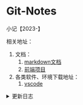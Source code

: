 # Git-Notes
小记【2023-】

相关地址：

1. 文档：
   1. [markdown文档](https://www.runoob.com/markdown/md-tutorial.html)
   2. [前端项目](https://github.com/lin-xin/vue-manage-system)
2. 各类软件、环境下载地址：
   1. [vscode](https://code.visualstudio.com/)



<details>
<summary>更新日志</summary>

- 2023-11-27:
	
	- 已完成
		- [x] 学习git请求：git简单命令。
		
		  添加：git add
		  提交：git commit -m xxxx
		  查看状态：git status
		
		- [x] 更新我的仓库
	- 未完成：
		
		- [x] GET/POST请求【2023-11-28】
	
- 2023-11-28:
	
	- 已完成
		- [x] 学习Visio： 绘制我的图片
		- [x]  下载vsCode 简单命令使用
	- 未完成：
		- [ ] 了解api
	
- 2023-12-01:
	
	- [x] 了解api。学会调用
	
	- [x] 区分GET/POST请求
	
	- [x] 具体地址：[GET/POST](https://juejin.cn/post/7219889814114975804?searchId=20231127163332127AF532BAB8E3CA6926)
	
- 2023-12-02:
	
	
	- [x] 调用物流API写python脚本、网页请求脚本。
	
	- [x] 优化post请求。注意 get 请求不应该有 body
	
	- [ ] 区分let,const,var
	
- 2023-12-03:

  - [x] 学习js相关语法

  - [x] 调用翻译API写python脚本、网页请求脚本。

  - [x] 完成工作汇报

  - [x] Js中var,let,const的区别：
  
    1、var声明的变量属于函数作用域，而let和const声明的变量属于块级作用域；（js作用域在上篇文章） 
    2、var声明的变量存在变量提升，而let和const没有
    3、var声明的变量可以重复声明，而在同一块级作用域，let变量不能重新声明，const常量不能修改（对象的属性和方法，数组的内容可以修改） 
    
    - [x] 具体地址:[var,let,const](https://blog.csdn.net/h18377528386/article/details/122617959?ops_request_misc=%257B%2522request%255Fid%2522%253A%2522170157321216800215052691%2522%252C%2522scm%2522%253A%252220140713.130102334..%2522%257D&request_id=170157321216800215052691&biz_id=0&utm_medium=distribute.pc_search_result.none-task-blog-2~all~top_positive~default-1-122617959-null-null.142^v96^pc_search_result_base2&utm_term=js%E4%B8%ADconstvar%E5%92%8Clet%E7%9A%84%E5%8C%BA%E5%88%AB&spm=1018.2226.3001.4187)
  
  - [x] [数据库](https://www.runoob.com/sql/sql-tutorial.html)
  
 - 2023-12-04:

   - [x] 学习数据库基基础知识

   - [x] 复习回顾js

 - 2023-12-05:

   - [x] html文件中应用js脚本: 内联JavaScript[<script> </script>  ]和外部JavaScript [<script src="script.js"></script>  ]
   - [ ] 阅读编写copy

- 2023-12-06:

  - [x] 实现渐变文字html效果
  - [ ] 下拉菜单html


